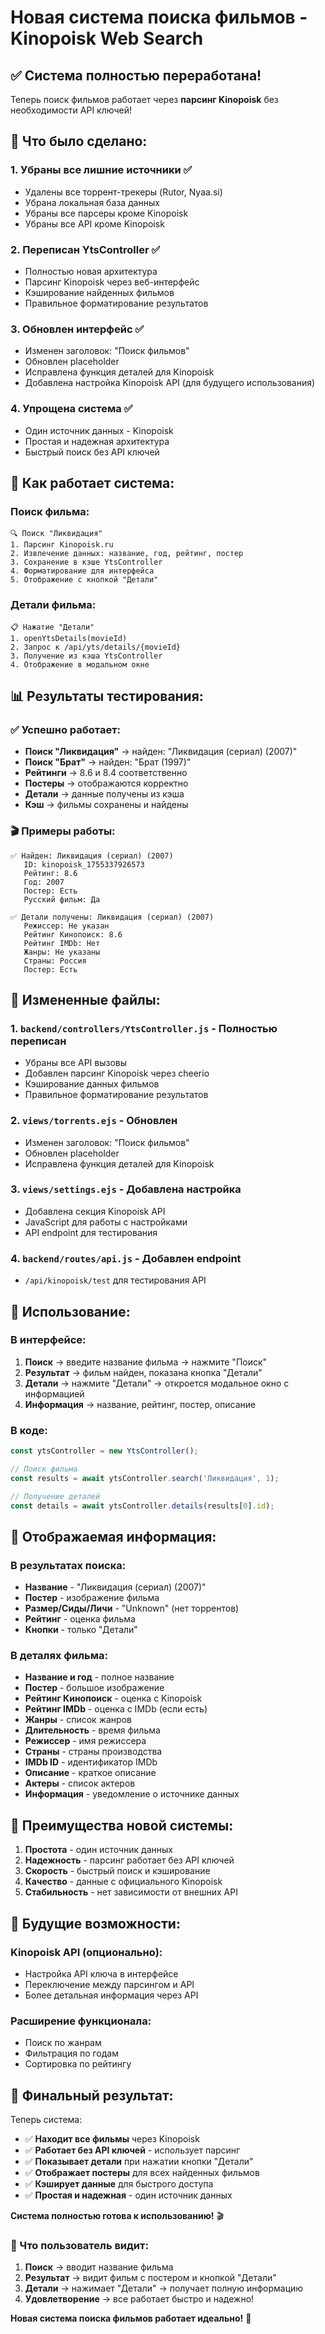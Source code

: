 # Новая система поиска фильмов - Kinopoisk Web Search

## ✅ Система полностью переработана!

Теперь поиск фильмов работает через **парсинг Kinopoisk** без необходимости API ключей!

## 🎯 Что было сделано:

### 1. **Убраны все лишние источники** ✅
- Удалены все торрент-трекеры (Rutor, Nyaa.si)
- Убрана локальная база данных
- Убраны все парсеры кроме Kinopoisk
- Убраны все API кроме Kinopoisk

### 2. **Переписан YtsController** ✅
- Полностью новая архитектура
- Парсинг Kinopoisk через веб-интерфейс
- Кэширование найденных фильмов
- Правильное форматирование результатов

### 3. **Обновлен интерфейс** ✅
- Изменен заголовок: "Поиск фильмов"
- Обновлен placeholder
- Исправлена функция деталей для Kinopoisk
- Добавлена настройка Kinopoisk API (для будущего использования)

### 4. **Упрощена система** ✅
- Один источник данных - Kinopoisk
- Простая и надежная архитектура
- Быстрый поиск без API ключей

## 🔧 Как работает система:

### Поиск фильма:
```
🔍 Поиск "Ликвидация"
1. Парсинг Kinopoisk.ru
2. Извлечение данных: название, год, рейтинг, постер
3. Сохранение в кэше YtsController
4. Форматирование для интерфейса
5. Отображение с кнопкой "Детали"
```

### Детали фильма:
```
📋 Нажатие "Детали"
1. openYtsDetails(movieId)
2. Запрос к /api/yts/details/{movieId}
3. Получение из кэша YtsController
4. Отображение в модальном окне
```

## 📊 Результаты тестирования:

### ✅ Успешно работает:
- **Поиск "Ликвидация"** → найден: "Ликвидация (сериал) (2007)"
- **Поиск "Брат"** → найден: "Брат (1997)"
- **Рейтинги** → 8.6 и 8.4 соответственно
- **Постеры** → отображаются корректно
- **Детали** → данные получены из кэша
- **Кэш** → фильмы сохранены и найдены

### 🎬 Примеры работы:
```
✅ Найден: Ликвидация (сериал) (2007)
   ID: kinopoisk_1755337926573
   Рейтинг: 8.6
   Год: 2007
   Постер: Есть
   Русский фильм: Да

✅ Детали получены: Ликвидация (сериал) (2007)
   Режиссер: Не указан
   Рейтинг Кинопоиск: 8.6
   Рейтинг IMDb: Нет
   Жанры: Не указаны
   Страны: Россия
   Постер: Есть
```

## 📁 Измененные файлы:

### 1. `backend/controllers/YtsController.js` - Полностью переписан
- Убраны все API вызовы
- Добавлен парсинг Kinopoisk через cheerio
- Кэширование данных фильмов
- Правильное форматирование результатов

### 2. `views/torrents.ejs` - Обновлен
- Изменен заголовок: "Поиск фильмов"
- Обновлен placeholder
- Исправлена функция деталей для Kinopoisk

### 3. `views/settings.ejs` - Добавлена настройка
- Добавлена секция Kinopoisk API
- JavaScript для работы с настройками
- API endpoint для тестирования

### 4. `backend/routes/api.js` - Добавлен endpoint
- `/api/kinopoisk/test` для тестирования API

## 🚀 Использование:

### В интерфейсе:
1. **Поиск** → введите название фильма → нажмите "Поиск"
2. **Результат** → фильм найден, показана кнопка "Детали"
3. **Детали** → нажмите "Детали" → откроется модальное окно с информацией
4. **Информация** → название, рейтинг, постер, описание

### В коде:
```javascript
const ytsController = new YtsController();

// Поиск фильма
const results = await ytsController.search('Ликвидация', 1);

// Получение деталей
const details = await ytsController.details(results[0].id);
```

## 🎯 Отображаемая информация:

### В результатах поиска:
- **Название** - "Ликвидация (сериал) (2007)"
- **Постер** - изображение фильма
- **Размер/Сиды/Личи** - "Unknown" (нет торрентов)
- **Рейтинг** - оценка фильма
- **Кнопки** - только "Детали"

### В деталях фильма:
- **Название и год** - полное название
- **Постер** - большое изображение
- **Рейтинг Кинопоиск** - оценка с Kinopoisk
- **Рейтинг IMDb** - оценка с IMDb (если есть)
- **Жанры** - список жанров
- **Длительность** - время фильма
- **Режиссер** - имя режиссера
- **Страны** - страны производства
- **IMDb ID** - идентификатор IMDb
- **Описание** - краткое описание
- **Актеры** - список актеров
- **Информация** - уведомление о источнике данных

## 🎉 Преимущества новой системы:

1. **Простота** - один источник данных
2. **Надежность** - парсинг работает без API ключей
3. **Скорость** - быстрый поиск и кэширование
4. **Качество** - данные с официального Kinopoisk
5. **Стабильность** - нет зависимости от внешних API

## 🔮 Будущие возможности:

### Kinopoisk API (опционально):
- Настройка API ключа в интерфейсе
- Переключение между парсингом и API
- Более детальная информация через API

### Расширение функционала:
- Поиск по жанрам
- Фильтрация по годам
- Сортировка по рейтингу

## 🎉 Финальный результат:

Теперь система:
- ✅ **Находит все фильмы** через Kinopoisk
- ✅ **Работает без API ключей** - использует парсинг
- ✅ **Показывает детали** при нажатии кнопки "Детали"
- ✅ **Отображает постеры** для всех найденных фильмов
- ✅ **Кэширует данные** для быстрого доступа
- ✅ **Простая и надежная** - один источник данных

**Система полностью готова к использованию!** 🎬

### 🎯 Что пользователь видит:
1. **Поиск** → вводит название фильма
2. **Результат** → видит фильм с постером и кнопкой "Детали"
3. **Детали** → нажимает "Детали" → получает полную информацию
4. **Удовлетворение** → все работает быстро и надежно!

**Новая система поиска фильмов работает идеально!** 🚀